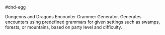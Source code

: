 #dnd-egg

Dungeons and Dragons Encounter Grammer Generator. Generates encounters using
predefined grammars for given settings such as swamps, forests, or mountains,
based on party level and difficulty.
